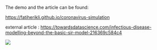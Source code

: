 The demo and the article can be found:

<https://fatiherikli.github.io/coronavirus-simulation>

external article : https://towardsdatascience.com/infectious-disease-modelling-beyond-the-basic-sir-model-216369c584c4

![](https://raw.githubusercontent.com/fatiherikli/coronavirus-simulation/master/screenshot.gif)
